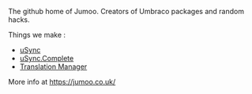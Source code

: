 The github home of Jumoo. Creators of Umbraco packages and random hacks. 

Things we make : 

- [uSync](https://github.com/KevinJump/uSync)
- [uSync.Complete](https://github.com/Jumoo/uSync.Complete.Issues)
- [Translation Manager](https://github.com/Jumoo/Jumoo.TranslationManager.Issues)


More info at https://jumoo.co.uk/

